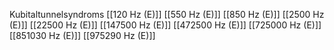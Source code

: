 Kubitaltunnelsyndroms
[[120 Hz (E)]]
[[550 Hz (E)]]
[[850 Hz (E)]]
[[2500 Hz (E)]]
[[22500 Hz (E)]]
[[147500 Hz (E)]]
[[472500 Hz (E)]]
[[725000 Hz (E)]]
[[851030 Hz (E)]]
[[975290 Hz (E)]]